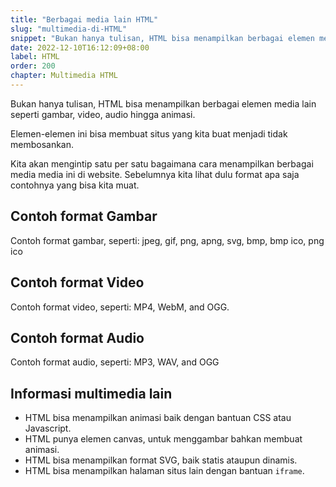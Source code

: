```yaml
---
title: "Berbagai media lain HTML"
slug: "multimedia-di-HTML"
snippet: "Bukan hanya tulisan, HTML bisa menampilkan berbagai elemen media lain seperti gambar, video, audio hingga animasi"
date: 2022-12-10T16:12:09+08:00
label: HTML
order: 200
chapter: Multimedia HTML
---
```


Bukan hanya tulisan, HTML bisa menampilkan berbagai elemen media lain seperti gambar, video, audio hingga animasi.

Elemen-elemen ini bisa membuat situs yang kita buat menjadi tidak membosankan.

Kita akan mengintip satu per satu bagaimana cara menampilkan berbagai media media ini di website. Sebelumnya kita lihat dulu format apa saja contohnya yang bisa kita muat.

## Contoh format Gambar
Contoh format gambar, seperti: jpeg, gif, png, apng, svg, bmp, bmp ico, png ico

## Contoh format Video
Contoh format video, seperti: MP4, WebM, and OGG.

## Contoh format Audio
Contoh format audio, seperti: MP3, WAV, and OGG

## Informasi multimedia lain
- HTML bisa menampilkan animasi baik dengan bantuan CSS atau Javascript.
- HTML punya elemen canvas, untuk menggambar bahkan membuat animasi.
- HTML bisa menampilkan format SVG, baik statis ataupun dinamis.
- HTML bisa menampilkan halaman situs lain dengan bantuan `iframe`.